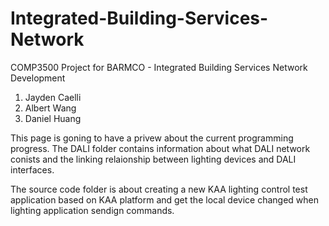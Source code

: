 # Integrated-Building-Services-Network
COMP3500 Project for BARMCO - Integrated Building Services Network Development
1. Jayden Caelli
2. Albert Wang 
3. Daniel Huang


This page is goning to have a privew about the current programming progress. 
The DALI folder contains information about what DALI network conists and the linking relaionship
between lighting devices and DALI interfaces.


The source code folder is about creating a new KAA lighting control test application based on KAA platform and get the local device changed when lighting application sendign commands. 
